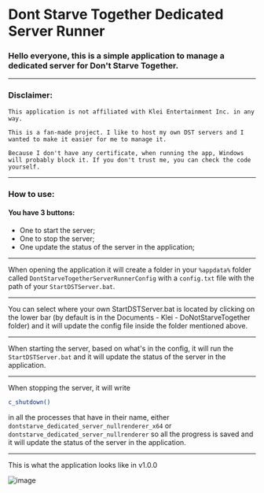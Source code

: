 # Dont Starve Together Dedicated Server Runner

### Hello everyone, this is a simple application to manage a dedicated server for Don't Starve Together.

---

### Disclaimer: 

```This application is not affiliated with Klei Entertainment Inc. in any way.```

```This is a fan-made project. I like to host my own DST servers and I wanted to make it easier for me to manage it.```

```Because I don't have any certificate, when running the app, Windows will probably block it. If you don't trust me, you can check the code yourself.```

---

### How to use:

#### You have 3 buttons:
- One to start the server;
- One to stop the server;
- One update the status of the server in the application;

---

When opening the application it will create a folder in your `%appdata%` folder called `DontStarveTogetherServerRunnerConfig` with a `config.txt` file with the path of your `StartDSTServer.bat`.

---

You can select where your own StartDSTServer.bat is located by clicking on the lower bar (by default is in the Documents - Klei - DoNotStarveTogether folder) and it will update the config file inside the folder mentioned above.

---

When starting the server, based on what's in the config, it will run the `StartDSTServer.bat` and it will update the status of the server in the application.

---

When stopping the server, it will write 
```bash
c_shutdown()
```
in all the processes that have in their name, either `dontstarve_dedicated_server_nullrenderer_x64` or `dontstarve_dedicated_server_nullrenderer` so all the progress is saved and it will update the status of the server in the application.

---

This is what the application looks like in v1.0.0

![image](https://github.com/ricardosantosduarte/dont-starve-together-server-runner/assets/47739966/de07e27b-05b6-4db2-b838-defc17f08d47)

